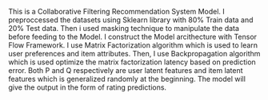 This is a Collaborative Filtering Recommendation System Model. 
I preproccessed the datasets using Sklearn library with 80% Train data and 20% Test data. 
Then i used masking technique to manipulate the data before feeding to the Model. 
I construct the Model arcithecture with Tensor Flow Framework. 
I use Matrix Factorization algorithm which is used to learn user preferences and item attributes. 
Then, I use Backpropagation algorithm which is used optimize the matrix factorization latency based on prediction error. 
Both P and Q respectively are user latent features and item latent features which is generalized randomly at the beginning. 
The model will give the output in the form of rating predictions.

